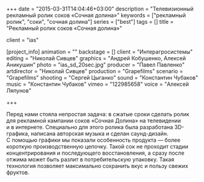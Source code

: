+++
date = "2015-03-31T14:04:46+03:00"
description = "Телевизионный рекламный ролик соков «Сочная долина»"
keywords = ["рекламный ролик", "соки", "сочная долина"]
series = ["best"]
tags = []
title = "Рекламный ролик соков «Сочная долина»"

client = "ias"

[project_info]
  animation = ""
  backstage = []
  client = "Интерагросистемы"
  editing = "Николай Сивцев"
  graphics = "Андрей Кобушенко, Алексей Аникушин"
  photo = "ias_sd_20sec.jpg"
  producer = "Павел Павленко"
  artdirector = "Николай Сивцев"
  production = "Grapefilms"
  scenario = "Grapefilms"
  shooting = "Сергей Цыганко"
  sound = "Константин Чубаков"
  music = "Константин Чубаков"
  vimeo = "122985658"
  voice = "Алексей Ляпунов"

+++

Перед нами стояла непростая задача: в&nbsp;сжатые сроки сделать ролик для рекламной кампании соков &laquo;Сочная Долина&raquo; на&nbsp;телевидении и&nbsp;в&nbsp;интернете. Специально для этого ролика была разработана 3D-графика, написана авторская музыка и&nbsp;сделан саунд-дизайн. С&nbsp;помощью графики мы&nbsp;показали особенность продукта&nbsp;&mdash; более короткую производственную цепочку. Такой сок не&nbsp;проходит стадии концентрирования и&nbsp;последующего восстановления, а&nbsp;сразу после отжима может быть разлит в&nbsp;потребительскую упаковку. Такая технология позволяет максимально сохранить вкус и&nbsp;пользу свежих фруктов.